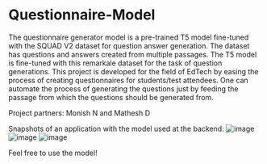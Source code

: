 # Questionnaire-Model
The questionnaire generator model is a pre-trained T5 model fine-tuned with the SQUAD V2 dataset for question answer generation.
The dataset has questions and answers created from multiple passages. The T5 model is fine-tuned with this remarkale dataset for the task of question generations.
This project is developed for the field of EdTech by easing the process of creating questionnaires for students/test attendees. One can automate the process of generating the questions just by feeding the passage from which the questions should be generated from.

Project partners: Monish N and Mathesh D

Snapshots of an application with the model used at the backend:
![image](https://github.com/user-attachments/assets/4832c3ee-25a3-4ce0-a504-2fe1544ecc64)
![image](https://github.com/user-attachments/assets/7969b492-5011-432c-8d07-5a8051149aaa)
![image](https://github.com/user-attachments/assets/564e56d9-f296-4b17-994a-a3a1cbcd6e26)

Feel free to use the model!

